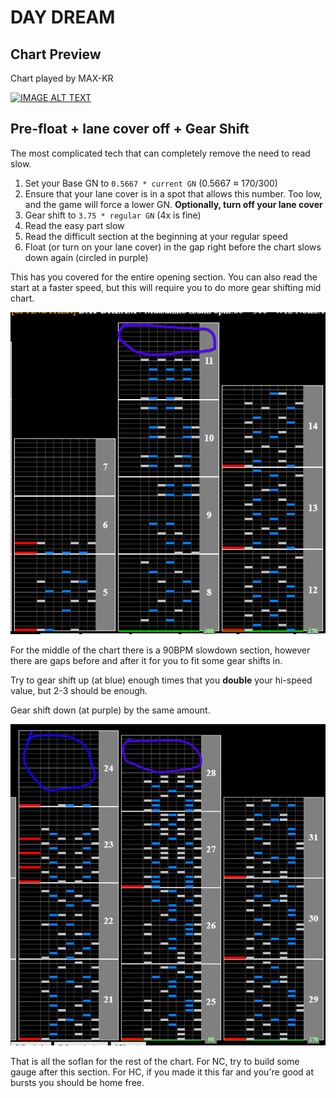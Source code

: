 # DAY DREAM

## Chart Preview
Chart played by MAX-KR

[![IMAGE ALT TEXT](http://img.youtube.com/vi/687wI876Bgk/0.jpg)](https://youtu.be/687wI876Bgk?t=19 "[IIDX 22 PENDUAL] DAY DREAM SPA Fullcombo !!")

## Pre-float + lane cover off + Gear Shift

The most complicated tech that can completely remove the need to read slow.

1. Set your Base GN to ``0.5667 * current GN`` (0.5667 ≈ 170/300)
2. Ensure that your lane cover is in a spot that allows this number. Too low, and the game will force a lower GN. **Optionally, turn off your lane cover**
3. Gear shift to ``3.75 * regular GN`` (4x is fine)
4. Read the easy part slow
5. Read the difficult section at the beginning at your regular speed
6. Float (or turn on your lane cover) in the gap right before the chart slows down again (circled in purple)

This has you covered for the entire opening section. You can also read the start at a faster speed, but this will require you to do more gear shifting mid chart.

![DAY DREAM float spot](DD1.png "DAY DREAM float spot")



For the middle of the chart there is a 90BPM slowdown section, however there are gaps before and after it for you to fit some gear shifts in.

Try to gear shift up (at blue) enough times that you **double** your hi-speed value, but 2-3 should be enough.

Gear shift down (at purple) by the same amount.

![DAY DREAM GS](DD2.png "DAY DREAM Gear Shift spot")

That is all the soflan for the rest of the chart. For NC, try to build some gauge after this section. For HC, if you made it this far and you're good at bursts you should be home free.